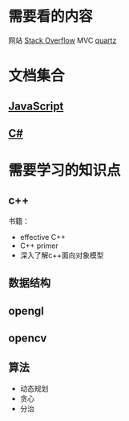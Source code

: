 # 需要看的内容
网站 [Stack Overflow](https://stackoverflow.com/)
 MVC
[quartz](https://www.w3cschool.cn/quartz_doc/quartz_doc-2put2clm.html) 
 
# 文档集合
## [JavaScript](https://github.com/ArcherGrey/study/tree/master/JavaScript)
## [C#](https://github.com/ArcherGrey/study/tree/master/ASP.NET)


# 需要学习的知识点

## c++
书籍：

- effective C++
- C++ primer
- 深入了解c++面向对象模型

## 数据结构

## opengl

## opencv

## 算法


- 动态规划
- 贪心
- 分治
